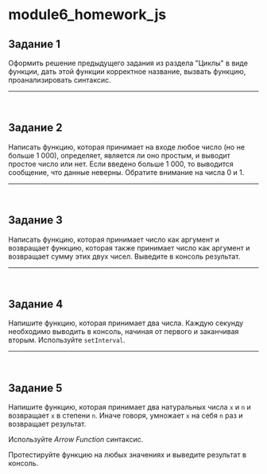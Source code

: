 # module6_homework_js

## Задание 1
Оформить решение предыдущего задания из раздела "Циклы" в виде функции, дать этой функции корректное название, вызвать функцию, проанализировать синтаксис.
___
<br>

## Задание 2
Написать функцию, которая принимает на входе любое число (но не больше 1 000), определяет, является ли оно простым, и выводит простое число или нет. Если введено больше 1 000, то выводится сообщение, что данные неверны. Обратите внимание на числа 0 и 1.
___
<br>

## Задание 3
Написать функцию, которая принимает число как аргумент и возвращает функцию, которая также принимает число как аргумент и возвращает сумму этих двух чисел. Выведите в консоль результат.
___
<br>

## Задание 4
Напишите функцию, которая принимает два числа. Каждую секунду необходимо выводить в консоль, начиная от первого и заканчивая вторым. Используйте `setInterval`.
___
<br>

## Задание 5
Напишите функцию, которая принимает два натуральных числа `x` и `n` и возвращает `x` в степени `n`. Иначе говоря, умножает `x` на себя `n` раз и возвращает результат.

Используйте *Arrow Function* синтаксис.

Протестируйте функцию на любых значениях и выведите результат в консоль.